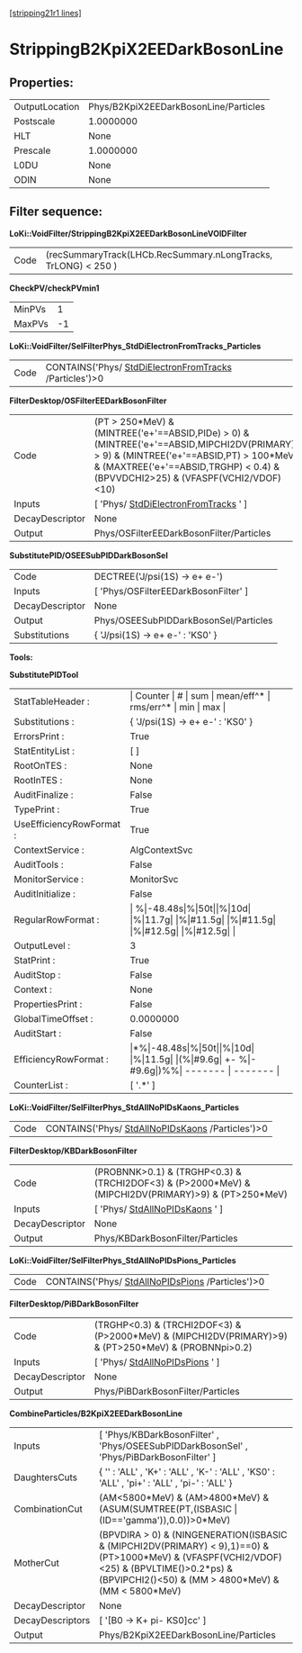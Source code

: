 [[stripping21r1 lines]](./stripping21r1-index)

# StrippingB2KpiX2EEDarkBosonLine

## Properties:

|                |                                       |
|----------------|---------------------------------------|
| OutputLocation | Phys/B2KpiX2EEDarkBosonLine/Particles |
| Postscale      | 1.0000000                             |
| HLT            | None                                  |
| Prescale       | 1.0000000                             |
| L0DU           | None                                  |
| ODIN           | None                                  |

## Filter sequence:

**LoKi::VoidFilter/StrippingB2KpiX2EEDarkBosonLineVOIDFilter**

|      |                                                                |
|------|----------------------------------------------------------------|
| Code | (recSummaryTrack(LHCb.RecSummary.nLongTracks, TrLONG) \< 250 ) |

**CheckPV/checkPVmin1**

|        |     |
|--------|-----|
| MinPVs | 1   |
| MaxPVs | -1  |

**LoKi::VoidFilter/SelFilterPhys_StdDiElectronFromTracks_Particles**

|      |                                                                                                    |
|------|----------------------------------------------------------------------------------------------------|
| Code | CONTAINS('Phys/ [StdDiElectronFromTracks](./stripping21r1-stddielectronfromtracks) /Particles')\>0 |

**FilterDesktop/OSFilterEEDarkBosonFilter**

|                 |                                                                                                                                                                                                                                 |
|-----------------|---------------------------------------------------------------------------------------------------------------------------------------------------------------------------------------------------------------------------------|
| Code            | (PT \> 250\*MeV) & (MINTREE('e+'==ABSID,PIDe) \> 0) & (MINTREE('e+'==ABSID,MIPCHI2DV(PRIMARY)) \> 9) & (MINTREE('e+'==ABSID,PT) \> 100\*MeV) & (MAXTREE('e+'==ABSID,TRGHP) \< 0.4) & (BPVVDCHI2\>25) & (VFASPF(VCHI2/VDOF)\<10) |
| Inputs          | [ 'Phys/ [StdDiElectronFromTracks](./stripping21r1-stddielectronfromtracks) ' ]                                                                                                                                               |
| DecayDescriptor | None                                                                                                                                                                                                                            |
| Output          | Phys/OSFilterEEDarkBosonFilter/Particles                                                                                                                                                                                        |

**SubstitutePID/OSEESubPIDDarkBosonSel**

|                 |                                        |
|-----------------|----------------------------------------|
| Code            | DECTREE('J/psi(1S) -\> e+ e-')         |
| Inputs          | [ 'Phys/OSFilterEEDarkBosonFilter' ] |
| DecayDescriptor | None                                   |
| Output          | Phys/OSEESubPIDDarkBosonSel/Particles  |
| Substitutions   | { 'J/psi(1S) -\> e+ e-' : 'KS0' }      |

****Tools:****

**SubstitutePIDTool**

|                          |                                                                                                           |
|--------------------------|-----------------------------------------------------------------------------------------------------------|
| StatTableHeader :        | \| Counter \| \# \| sum \| mean/eff^\* \| rms/err^\* \| min \| max \|                                     |
| Substitutions :          | { 'J/psi(1S) -\> e+ e-' : 'KS0' }                                                                         |
| ErrorsPrint :            | True                                                                                                      |
| StatEntityList :         | [ ]                                                                                                     |
| RootOnTES :              | None                                                                                                      |
| RootInTES :              | None                                                                                                      |
| AuditFinalize :          | False                                                                                                     |
| TypePrint :              | True                                                                                                      |
| UseEfficiencyRowFormat : | True                                                                                                      |
| ContextService :         | AlgContextSvc                                                                                             |
| AuditTools :             | False                                                                                                     |
| MonitorService :         | MonitorSvc                                                                                                |
| AuditInitialize :        | False                                                                                                     |
| RegularRowFormat :       | \| %\|-48.48s\|%\|50t\|\|%\|10d\| \|%\|11.7g\| \|%\|#11.5g\| \|%\|#11.5g\| \|%\|#12.5g\| \|%\|#12.5g\| \| |
| OutputLevel :            | 3                                                                                                         |
| StatPrint :              | True                                                                                                      |
| AuditStop :              | False                                                                                                     |
| Context :                | None                                                                                                      |
| PropertiesPrint :        | False                                                                                                     |
| GlobalTimeOffset :       | 0.0000000                                                                                                 |
| AuditStart :             | False                                                                                                     |
| EfficiencyRowFormat :    | \|\*%\|-48.48s\|%\|50t\|\|%\|10d\| \|%\|11.5g\| \|(%\|#9.6g\| +- %\|-#9.6g\|)%%\| ------- \| ------- \|   |
| CounterList :            | [ '.\*' ]                                                                                               |

**LoKi::VoidFilter/SelFilterPhys_StdAllNoPIDsKaons_Particles**

|      |                                                                                        |
|------|----------------------------------------------------------------------------------------|
| Code | CONTAINS('Phys/ [StdAllNoPIDsKaons](./stripping21r1-stdallnopidskaons) /Particles')\>0 |

**FilterDesktop/KBDarkBosonFilter**

|                 |                                                                                                            |
|-----------------|------------------------------------------------------------------------------------------------------------|
| Code            | (PROBNNK\>0.1) & (TRGHP\<0.3) & (TRCHI2DOF\<3) & (P\>2000\*MeV) & (MIPCHI2DV(PRIMARY)\>9) & (PT\>250\*MeV) |
| Inputs          | [ 'Phys/ [StdAllNoPIDsKaons](./stripping21r1-stdallnopidskaons) ' ]                                      |
| DecayDescriptor | None                                                                                                       |
| Output          | Phys/KBDarkBosonFilter/Particles                                                                           |

**LoKi::VoidFilter/SelFilterPhys_StdAllNoPIDsPions_Particles**

|      |                                                                                        |
|------|----------------------------------------------------------------------------------------|
| Code | CONTAINS('Phys/ [StdAllNoPIDsPions](./stripping21r1-stdallnopidspions) /Particles')\>0 |

**FilterDesktop/PiBDarkBosonFilter**

|                 |                                                                                                             |
|-----------------|-------------------------------------------------------------------------------------------------------------|
| Code            | (TRGHP\<0.3) & (TRCHI2DOF\<3) & (P\>2000\*MeV) & (MIPCHI2DV(PRIMARY)\>9) & (PT\>250\*MeV) & (PROBNNpi\>0.2) |
| Inputs          | [ 'Phys/ [StdAllNoPIDsPions](./stripping21r1-stdallnopidspions) ' ]                                       |
| DecayDescriptor | None                                                                                                        |
| Output          | Phys/PiBDarkBosonFilter/Particles                                                                           |

**CombineParticles/B2KpiX2EEDarkBosonLine**

|                  |                                                                                                                                                                                                             |
|------------------|-------------------------------------------------------------------------------------------------------------------------------------------------------------------------------------------------------------|
| Inputs           | [ 'Phys/KBDarkBosonFilter' , 'Phys/OSEESubPIDDarkBosonSel' , 'Phys/PiBDarkBosonFilter' ]                                                                                                                  |
| DaughtersCuts    | { '' : 'ALL' , 'K+' : 'ALL' , 'K-' : 'ALL' , 'KS0' : 'ALL' , 'pi+' : 'ALL' , 'pi-' : 'ALL' }                                                                                                                |
| CombinationCut   | (AM\<5800\*MeV) & (AM\>4800\*MeV) & (ASUM(SUMTREE(PT,(ISBASIC \| (ID=='gamma')),0.0))\>0\*MeV)                                                                                                              |
| MotherCut        | (BPVDIRA \> 0) & (NINGENERATION(ISBASIC & (MIPCHI2DV(PRIMARY) \< 9),1)==0) & (PT\>1000\*MeV) & (VFASPF(VCHI2/VDOF)\<25) & (BPVLTIME()\>0.2\*ps) & (BPVIPCHI2()\<50) & (MM \> 4800\*MeV) & (MM \< 5800\*MeV) |
| DecayDescriptor  | None                                                                                                                                                                                                        |
| DecayDescriptors | [ '[B0 -\> K+ pi- KS0]cc' ]                                                                                                                                                                             |
| Output           | Phys/B2KpiX2EEDarkBosonLine/Particles                                                                                                                                                                       |
